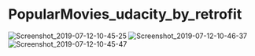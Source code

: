 # PopularMovies_udacity_by_retrofit
![Screenshot_2019-07-12-10-45-25](https://user-images.githubusercontent.com/43134132/61115456-cb082580-a492-11e9-85d3-68c602e07581.png)
![Screenshot_2019-07-12-10-46-37](https://user-images.githubusercontent.com/43134132/61115459-cb082580-a492-11e9-8b88-23697cd86c29.png)
![Screenshot_2019-07-12-10-45-47](https://user-images.githubusercontent.com/43134132/61115457-cb082580-a492-11e9-8075-d43a5829aed6.png)

